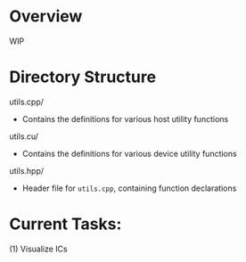 # Overview
WIP

# Directory Structure
utils.cpp/
- Contains the definitions for various host utility functions

utils.cu/
- Contains the definitions for various device utility functions

utils.hpp/
- Header file for `utils.cpp`, containing function declarations

# Current Tasks:
(1) Visualize ICs
